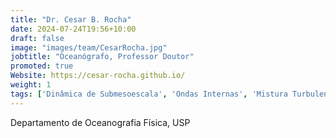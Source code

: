 ```yaml
---
title: "Dr. Cesar B. Rocha"
date: 2024-07-24T19:56+10:00
draft: false
image: "images/team/CesarRocha.jpg"
jobtitle: "Oceanógrafo, Professor Doutor"
promoted: true
Website: https://cesar-rocha.github.io/
weight: 1
tags: ['Dinâmica de Submesoescala', 'Ondas Internas', 'Mistura Turbulenta', 'Nível do Mar', 'Dinâmica de Fluidos Geofísicos']
---
```



Departamento de Oceanografia Física, USP
                                          